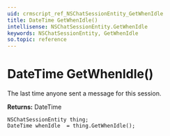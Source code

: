 ```yaml
---
uid: crmscript_ref_NSChatSessionEntity_GetWhenIdle
title: DateTime GetWhenIdle()
intellisense: NSChatSessionEntity.GetWhenIdle
keywords: NSChatSessionEntity, GetWhenIdle
so.topic: reference
---
```


# DateTime GetWhenIdle()

The last time anyone sent a message for this session.

**Returns:** DateTime

```crmscript
NSChatSessionEntity thing;
DateTime whenIdle  = thing.GetWhenIdle();
```

